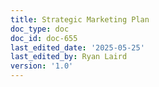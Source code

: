 ```yaml
---
title: Strategic Marketing Plan
doc_type: doc
doc_id: doc-655
last_edited_date: '2025-05-25'
last_edited_by: Ryan Laird
version: '1.0'
---
```



